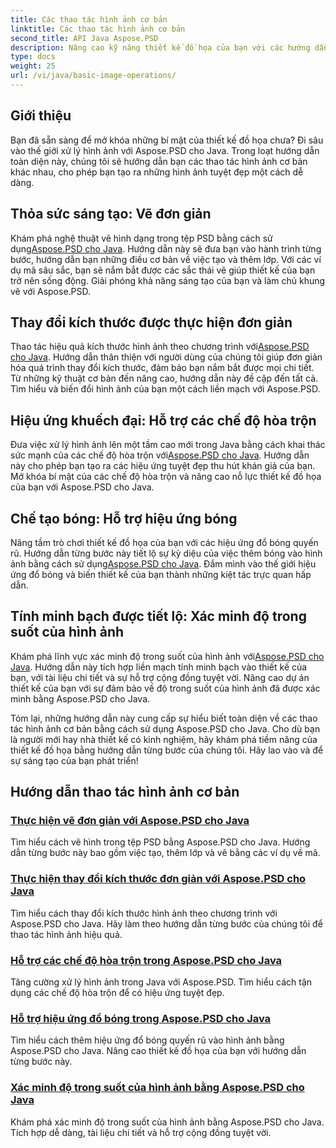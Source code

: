 ```yaml
---
title: Các thao tác hình ảnh cơ bản
linktitle: Các thao tác hình ảnh cơ bản
second_title: API Java Aspose.PSD
description: Nâng cao kỹ năng thiết kế đồ họa của bạn với các hướng dẫn Aspose.PSD cho Java. Tìm hiểu cách vẽ, thay đổi kích thước, chế độ hòa trộn và xác minh độ trong suốt trong hướng dẫn từng bước.
type: docs
weight: 25
url: /vi/java/basic-image-operations/
---
```


## Giới thiệu

Bạn đã sẵn sàng để mở khóa những bí mật của thiết kế đồ họa chưa? Đi sâu vào thế giới xử lý hình ảnh với Aspose.PSD cho Java. Trong loạt hướng dẫn toàn diện này, chúng tôi sẽ hướng dẫn bạn các thao tác hình ảnh cơ bản khác nhau, cho phép bạn tạo ra những hình ảnh tuyệt đẹp một cách dễ dàng.

## Thỏa sức sáng tạo: Vẽ đơn giản

 Khám phá nghệ thuật vẽ hình dạng trong tệp PSD bằng cách sử dụng[Aspose.PSD cho Java](./simple-drawing/). Hướng dẫn này sẽ đưa bạn vào hành trình từng bước, hướng dẫn bạn những điều cơ bản về việc tạo và thêm lớp. Với các ví dụ mã sâu sắc, bạn sẽ nắm bắt được các sắc thái vẽ giúp thiết kế của bạn trở nên sống động. Giải phóng khả năng sáng tạo của bạn và làm chủ khung vẽ với Aspose.PSD.

## Thay đổi kích thước được thực hiện đơn giản

 Thao tác hiệu quả kích thước hình ảnh theo chương trình với[Aspose.PSD cho Java](./simple-resizing/). Hướng dẫn thân thiện với người dùng của chúng tôi giúp đơn giản hóa quá trình thay đổi kích thước, đảm bảo bạn nắm bắt được mọi chi tiết. Từ những kỹ thuật cơ bản đến nâng cao, hướng dẫn này đề cập đến tất cả. Tìm hiểu và biến đổi hình ảnh của bạn một cách liền mạch với Aspose.PSD.

## Hiệu ứng khuếch đại: Hỗ trợ các chế độ hòa trộn

 Đưa việc xử lý hình ảnh lên một tầm cao mới trong Java bằng cách khai thác sức mạnh của các chế độ hòa trộn với[Aspose.PSD cho Java](./support-blend-modes/). Hướng dẫn này cho phép bạn tạo ra các hiệu ứng tuyệt đẹp thu hút khán giả của bạn. Mở khóa bí mật của các chế độ hòa trộn và nâng cao nỗ lực thiết kế đồ họa của bạn với Aspose.PSD cho Java.

## Chế tạo bóng: Hỗ trợ hiệu ứng bóng

 Nâng tầm trò chơi thiết kế đồ họa của bạn với các hiệu ứng đổ bóng quyến rũ. Hướng dẫn từng bước này tiết lộ sự kỳ diệu của việc thêm bóng vào hình ảnh bằng cách sử dụng[Aspose.PSD cho Java](./support-shadow-effect/). Đắm mình vào thế giới hiệu ứng đổ bóng và biến thiết kế của bạn thành những kiệt tác trực quan hấp dẫn.

## Tính minh bạch được tiết lộ: Xác minh độ trong suốt của hình ảnh

 Khám phá lĩnh vực xác minh độ trong suốt của hình ảnh với[Aspose.PSD cho Java](./verify-image-transparency/). Hướng dẫn này tích hợp liền mạch tính minh bạch vào thiết kế của bạn, với tài liệu chi tiết và sự hỗ trợ cộng đồng tuyệt vời. Nâng cao dự án thiết kế của bạn với sự đảm bảo về độ trong suốt của hình ảnh đã được xác minh bằng Aspose.PSD cho Java.

Tóm lại, những hướng dẫn này cung cấp sự hiểu biết toàn diện về các thao tác hình ảnh cơ bản bằng cách sử dụng Aspose.PSD cho Java. Cho dù bạn là người mới hay nhà thiết kế có kinh nghiệm, hãy khám phá tiềm năng của thiết kế đồ họa bằng hướng dẫn từng bước của chúng tôi. Hãy lao vào và để sự sáng tạo của bạn phát triển!
## Hướng dẫn thao tác hình ảnh cơ bản
### [Thực hiện vẽ đơn giản với Aspose.PSD cho Java](./simple-drawing/)
Tìm hiểu cách vẽ hình trong tệp PSD bằng Aspose.PSD cho Java. Hướng dẫn từng bước này bao gồm việc tạo, thêm lớp và vẽ bằng các ví dụ về mã.
### [Thực hiện thay đổi kích thước đơn giản với Aspose.PSD cho Java](./simple-resizing/)
Tìm hiểu cách thay đổi kích thước hình ảnh theo chương trình với Aspose.PSD cho Java. Hãy làm theo hướng dẫn từng bước của chúng tôi để thao tác hình ảnh hiệu quả.
### [Hỗ trợ các chế độ hòa trộn trong Aspose.PSD cho Java](./support-blend-modes/)
Tăng cường xử lý hình ảnh trong Java với Aspose.PSD. Tìm hiểu cách tận dụng các chế độ hòa trộn để có hiệu ứng tuyệt đẹp.
### [Hỗ trợ hiệu ứng đổ bóng trong Aspose.PSD cho Java](./support-shadow-effect/)
Tìm hiểu cách thêm hiệu ứng đổ bóng quyến rũ vào hình ảnh bằng Aspose.PSD cho Java. Nâng cao thiết kế đồ họa của bạn với hướng dẫn từng bước này.
### [Xác minh độ trong suốt của hình ảnh bằng Aspose.PSD cho Java](./verify-image-transparency/)
Khám phá xác minh độ trong suốt của hình ảnh bằng Aspose.PSD cho Java. Tích hợp dễ dàng, tài liệu chi tiết và hỗ trợ cộng đồng tuyệt vời.